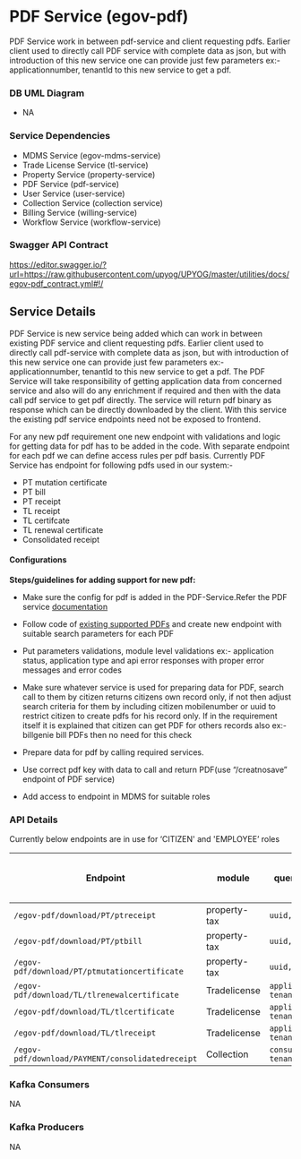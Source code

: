 # PDF Service (egov-pdf)

PDF Service work in between pdf-service and client requesting pdfs. Earlier client used to directly call PDF service with complete data as json, but with introduction of this new service one can provide just few parameters ex:- applicationnumber, tenantId to this new service to get a pdf. 

### DB UML Diagram

- NA

### Service Dependencies

- MDMS Service (egov-mdms-service)
- Trade License Service (tl-service)
- Property Service (property-service)
- PDF Service (pdf-service)
- User Service (user-service)
- Collection Service (collection service)
- Billing Service (willing-service)
- Workflow Service (workflow-service)


### Swagger API Contract

https://editor.swagger.io/?url=https://raw.githubusercontent.com/upyog/UPYOG/master/utilities/docs/egov-pdf_contract.yml#!/

## Service Details

PDF Service is new service being added which can work in between existing PDF service and client requesting pdfs. Earlier client used to directly call pdf-service with complete data as json, but with introduction of this new service one can provide just few parameters ex:- applicationnumber, tenantId to this new service to get a pdf. The PDF Service will take responsibility of getting application data from concerned service and also will do any enrichment if required and then with the data call pdf service to get pdf directly. The service will return pdf binary as response which can be directly downloaded by the client. With this service the existing pdf service endpoints need not be exposed to frontend.

For any new pdf requirement one new endpoint with validations and logic for getting data for pdf has to be added in the code. With separate endpoint for each pdf we can define access rules per pdf basis. Currently PDF Service has endpoint for following pdfs used in our system:-

- PT mutation certificate
- PT bill
- PT receipt
- TL receipt
- TL certifcate
- TL renewal certificate
- Consolidated receipt

#### Configurations

**Steps/guidelines for adding support for new pdf:**

- Make sure the config for pdf is added in the PDF-Service.Refer the PDF service [documentation](https://upyog-docs.gitbook.io/upyog-v-1.0/upyog-1/platform/configure-upyog/configuring-services/customizing-pdf-notices-and-certificates/pdf-generation-service)

- Follow code of [existing supported PDFs](https://github.com/upyog/UPYOG/tree/master/utilities/egov-pdf/src/routes) and create new endpoint with suitable search parameters for each PDF

- Put parameters validations, module level validations ex:- application status, application type and api error responses with proper error messages and error codes

- Make sure whatever service is used for preparing data for PDF, search call to them by citizen returns citizens own record only, if not then adjust search criteria for them by including citizen mobilenumber or uuid to restrict citizen to create pdfs for his record only. If in the requirement itself it is explained that citizen can get PDF for others records also ex:- billgenie bill PDFs then no need for this check

- Prepare data for pdf by calling required services.

- Use correct pdf key with data to call and return PDF(use “/creatnosave” endpoint of PDF service)

- Add access to endpoint in MDMS for suitable roles

### API Details
Currently below endpoints are in use for ‘CITIZEN' and 'EMPLOYEE’ roles

| Endpoint | module | query parameter | Restrict Citizen to own records |
| -------- | ------ | --------------- | ------------------------------- |
|`/egov-pdf/download/PT/ptreceipt` | property-tax | `uuid, tenantId` | yes |
|`/egov-pdf/download/PT/ptbill` | property-tax | `uuid, tenantId` | no |
|`/egov-pdf/download/PT/ptmutationcertificate` | property-tax | `uuid, tenantId` | yes |
|`/egov-pdf/download/TL/tlrenewalcertificate` | Tradelicense | `applicationNumber, tenantId` | yes |
|`/egov-pdf/download/TL/tlcertificate` | Tradelicense | `applicationNumber, tenantId` | yes |
|`/egov-pdf/download/TL/tlreceipt` | Tradelicense | `applicationNumber, tenantId` | yes |
|`/egov-pdf/download/PAYMENT/consolidatedreceipt` | Collection | `consumerCode, tenantId` | yes |

### Kafka Consumers

NA

### Kafka Producers

NA
